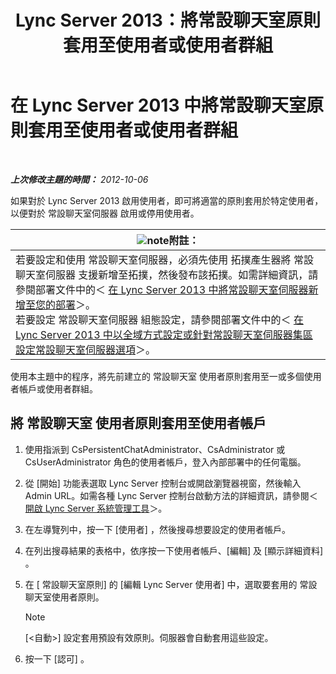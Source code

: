 ﻿---
title: Lync Server 2013：將常設聊天室原則套用至使用者或使用者群組
TOCTitle: 將常設聊天室原則套用至使用者或使用者群組
ms:assetid: 809ef4e0-8d42-4feb-b7c0-3995f39867a7
ms:mtpsurl: https://technet.microsoft.com/zh-tw/library/JJ205038(v=OCS.15)
ms:contentKeyID: 49291481
ms.date: 08/10/2015
mtps_version: v=OCS.15
ms.translationtype: HT
---

# 在 Lync Server 2013 中將常設聊天室原則套用至使用者或使用者群組

 

_**上次修改主題的時間：** 2012-10-06_

如果對於 Lync Server 2013 啟用使用者，即可將適當的原則套用於特定使用者，以便對於 常設聊天室伺服器 啟用或停用使用者。

<table>
<thead>
<tr class="header">
<th><img src="images/Gg398811.note(OCS.15).gif" title="note" alt="note" />附註：</th>
</tr>
</thead>
<tbody>
<tr class="odd">
<td>若要設定和使用 常設聊天室伺服器，必須先使用 拓撲產生器將 常設聊天室伺服器 支援新增至拓撲，然後發布該拓撲。如需詳細資訊，請參閱部署文件中的＜ <a href="lync-server-2013-adding-persistent-chat-server-to-your-deployment.md">在 Lync Server 2013 中將常設聊天室伺服器新增至您的部署</a>＞。<br />
若要設定 常設聊天室伺服器 組態設定，請參閱部署文件中的＜ <a href="lync-server-2013-configure-persistent-chat-server-options-globally-or-for-persistent-chat-server-pool.md">在 Lync Server 2013 中以全域方式設定或針對常設聊天室伺服器集區設定常設聊天室伺服器選項</a>＞。</td>
</tr>
</tbody>
</table>


使用本主題中的程序，將先前建立的 常設聊天室 使用者原則套用至一或多個使用者帳戶或使用者群組。

## 將 常設聊天室 使用者原則套用至使用者帳戶

1.  使用指派到 CsPersistentChatAdministrator、CsAdministrator 或 CsUserAdministrator 角色的使用者帳戶，登入內部部署中的任何電腦。

2.  從 \[開始\] 功能表選取 Lync Server 控制台或開啟瀏覽器視窗，然後輸入 Admin URL。如需各種 Lync Server 控制台啟動方法的詳細資訊，請參閱＜ [開啟 Lync Server 系統管理工具](lync-server-2013-open-lync-server-administrative-tools.md)＞。

3.  在左導覽列中，按一下 \[使用者\] ，然後搜尋想要設定的使用者帳戶。

4.  在列出搜尋結果的表格中，依序按一下使用者帳戶、\[編輯\] 及 \[顯示詳細資料\] 。

5.  在 \[ 常設聊天室原則\] 的 \[編輯 Lync Server 使用者\] 中，選取要套用的 常設聊天室使用者原則。
    
    > [!NOTE]  
    > [&lt;自動&gt;] 設定套用預設有效原則。伺服器會自動套用這些設定。
    


6.  按一下 \[認可\] 。

